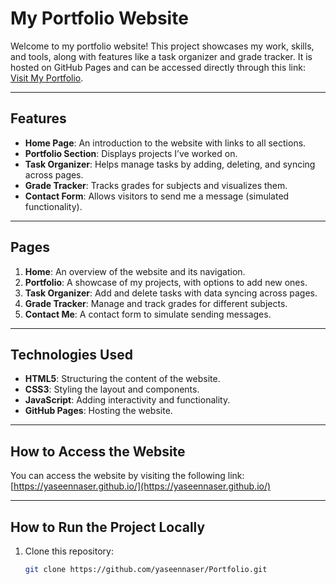 # My Portfolio Website

Welcome to my portfolio website! This project showcases my work, skills, and tools, along with features like a task organizer and grade tracker. It is hosted on GitHub Pages and can be accessed directly through this link: [Visit My Portfolio](https://github.com/YaseenNaser/Portfolio).

---

## Features

- **Home Page**: An introduction to the website with links to all sections.
- **Portfolio Section**: Displays projects I’ve worked on.
- **Task Organizer**: Helps manage tasks by adding, deleting, and syncing across pages.
- **Grade Tracker**: Tracks grades for subjects and visualizes them.
- **Contact Form**: Allows visitors to send me a message (simulated functionality).

---

## Pages

1. **Home**: An overview of the website and its navigation.
2. **Portfolio**: A showcase of my projects, with options to add new ones.
3. **Task Organizer**: Add and delete tasks with data syncing across pages.
4. **Grade Tracker**: Manage and track grades for different subjects.
5. **Contact Me**: A contact form to simulate sending messages.

---

## Technologies Used

- **HTML5**: Structuring the content of the website.
- **CSS3**: Styling the layout and components.
- **JavaScript**: Adding interactivity and functionality.
- **GitHub Pages**: Hosting the website.

---

## How to Access the Website

You can access the website by visiting the following link:
[https://yaseennaser.github.io/](https://yaseennaser.github.io/)

---

## How to Run the Project Locally

1. Clone this repository:
   ```bash
   git clone https://github.com/yaseennaser/Portfolio.git
